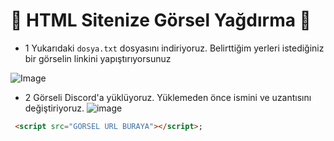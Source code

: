 🎈 HTML Sitenize Görsel Yağdırma 🎈
=================
* 1
Yukarıdaki ```dosya.txt``` dosyasını indiriyoruz. Belirttiğim yerleri istediğiniz bir görselin linkini yapıştırıyorsunuz

![Image](https://cdn.discordapp.com/attachments/843882576645324821/847022255397535794/feefef.PNG?size=1024x20)

* 2 Görseli Discord'a yüklüyoruz. Yüklemeden önce ismini ve uzantısını değiştiriyoruz.
![image](https://cdn.discordapp.com/attachments/843882576645324821/847021109130952714/wdwd.PNG)




```html
 <script src="GÖRSEL URL BURAYA"></script>;
```




